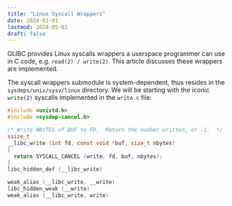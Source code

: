 ```yaml
---
title: "Linux Syscall Wrappers"
date: 2024-01-01
lastmod: 2024-05-01
draft: false
---
```


GLIBC provides Linux syscalls wrappers a userspace programmer can use in C code, e.g. `read(2) / write(2)`.
This article discusses these wrappers are implemented.

<!--more-->

The syscall wrappers submodule is system-dependent, thus resides in the `sysdeps/unix/sysv/linux` directory.
We will be starting with the iconic `write(2)` syscalls implemented in the `write.c` file:

```c
#include <unistd.h>
#include <sysdep-cancel.h>

/* Write NBYTES of BUF to FD.  Return the number written, or -1.  */
ssize_t
__libc_write (int fd, const void *buf, size_t nbytes)
{
  return SYSCALL_CANCEL (write, fd, buf, nbytes);
}
libc_hidden_def (__libc_write)

weak_alias (__libc_write, __write)
libc_hidden_weak (__write)
weak_alias (__libc_write, write)
